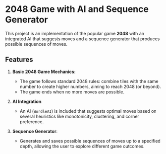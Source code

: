 # 2048 Game with AI and Sequence Generator

This project is an implementation of the popular game **2048** with an integrated AI that suggests moves and a sequence generator that produces possible sequences of moves.

## Features

1. **Basic 2048 Game Mechanics**:
   - The game follows standard 2048 rules: combine tiles with the same number to create higher numbers, aiming to reach 2048 (or beyond).
   - The game ends when no more moves are possible.

2. **AI Integration**:
   - An AI (`WordleAI`) is included that suggests optimal moves based on several heuristics like monotonicity, clustering, and corner preference.

3. **Sequence Generator**:
   - Generates and saves possible sequences of moves up to a specified depth, allowing the user to explore different game outcomes.
